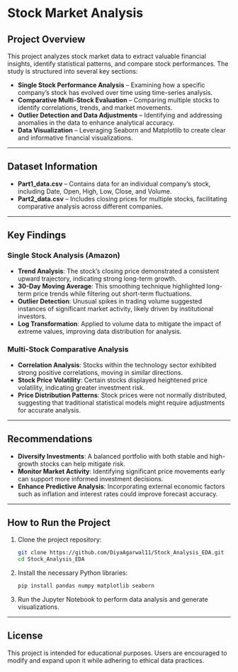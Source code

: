 # Stock Market Analysis

## Project Overview
This project analyzes stock market data to extract valuable financial insights, identify statistical patterns, and compare stock performances. The study is structured into several key sections:

- **Single Stock Performance Analysis** – Examining how a specific company’s stock has evolved over time using time-series analysis.
- **Comparative Multi-Stock Evaluation** – Comparing multiple stocks to identify correlations, trends, and market movements.
- **Outlier Detection and Data Adjustments** – Identifying and addressing anomalies in the data to enhance analytical accuracy.
- **Data Visualization** – Leveraging Seaborn and Matplotlib to create clear and informative financial visualizations.

---
## Dataset Information
- **Part1_data.csv** – Contains data for an individual company’s stock, including Date, Open, High, Low, Close, and Volume.
- **Part2_data.csv** – Includes closing prices for multiple stocks, facilitating comparative analysis across different companies.

---
## Key Findings
### Single Stock Analysis (Amazon)
- **Trend Analysis**: The stock’s closing price demonstrated a consistent upward trajectory, indicating strong long-term growth.
- **30-Day Moving Average**: This smoothing technique highlighted long-term price trends while filtering out short-term fluctuations.
- **Outlier Detection**: Unusual spikes in trading volume suggested instances of significant market activity, likely driven by institutional investors.
- **Log Transformation**: Applied to volume data to mitigate the impact of extreme values, improving data distribution for analysis.

### Multi-Stock Comparative Analysis
- **Correlation Analysis**: Stocks within the technology sector exhibited strong positive correlations, moving in similar directions.
- **Stock Price Volatility**: Certain stocks displayed heightened price volatility, indicating greater investment risk.
- **Price Distribution Patterns**: Stock prices were not normally distributed, suggesting that traditional statistical models might require adjustments for accurate analysis.

---
## Recommendations
- **Diversify Investments**: A balanced portfolio with both stable and high-growth stocks can help mitigate risk.
- **Monitor Market Activity**: Identifying significant price movements early can support more informed investment decisions.
- **Enhance Predictive Analysis**: Incorporating external economic factors such as inflation and interest rates could improve forecast accuracy.

---

## How to Run the Project
1. Clone the project repository:  
   ```bash
   git clone https://github.com/DiyaAgarwal11/Stock_Analysis_EDA.git
   cd Stock_Analysis_EDA
   ```
2. Install the necessary Python libraries:  
   ```bash
   pip install pandas numpy matplotlib seaborn
   ```
3. Run the Jupyter Notebook to perform data analysis and generate visualizations.
   
---
## License
This project is intended for educational purposes. Users are encouraged to modify and expand upon it while adhering to ethical data practices.
